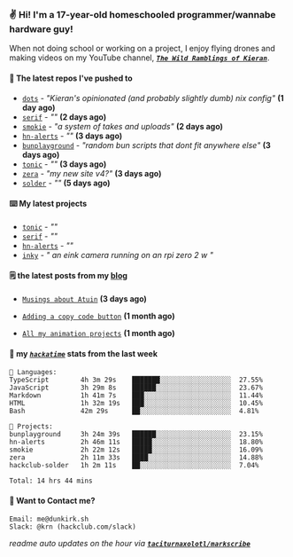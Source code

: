 ### ✌️ Hi! I'm a 17-year-old homeschooled programmer/wannabe hardware guy!

When not doing school or working on a project, I enjoy flying drones and making videos on my YouTube channel, [**_`The Wild Ramblings of Kieran`_**](https://youtube.com/@kieran.rambles).

#### 👷 The latest repos I've pushed to

- [`dots`](https://github.com/taciturnaxolotl/dots) - _"Kieran's opinionated (and probably slightly dumb) nix config"_ **(1 day ago)**
- [`serif`](https://github.com/taciturnaxolotl/serif) - _""_ **(2 days ago)**
- [`smokie`](https://github.com/taciturnaxolotl/smokie) - _"a system of takes and uploads"_ **(2 days ago)**
- [`hn-alerts`](https://github.com/taciturnaxolotl/hn-alerts) - _""_ **(3 days ago)**
- [`bunplayground`](https://github.com/taciturnaxolotl/bunplayground) - _"random bun scripts that dont fit anywhere else"_ **(3 days ago)**
- [`tonic`](https://github.com/taciturnaxolotl/tonic) - _""_ **(3 days ago)**
- [`zera`](https://github.com/taciturnaxolotl/zera) - _"my new site v4?"_ **(3 days ago)**
- [`solder`](https://github.com/hackclub/solder) - _""_ **(5 days ago)**

#### ⌨️ My latest projects

- [`tonic`](https://github.com/taciturnaxolotl/tonic) - _""_
- [`serif`](https://github.com/taciturnaxolotl/serif) - _""_
- [`hn-alerts`](https://github.com/taciturnaxolotl/hn-alerts) - _""_
- [`inky`](https://github.com/taciturnaxolotl/inky) - _" an eink camera running on an rpi zero 2 w "_

#### 🗒️ the latest posts from my [blog](https://dunkirk.sh)

- [`Musings about Atuin`](https://dunkirk.sh/blog/atuin/) **(3 days ago)**

- [`Adding a copy code button`](https://dunkirk.sh/blog/adding-a-copy-button/) **(1 month ago)**

- [`All my animation projects`](https://dunkirk.sh/blog/my-animations/) **(1 month ago)**



#### 📡 my [_`hackatime`_](https://waka.hackclub.com) stats from the last week

```text
💾 Languages:
TypeScript        4h 3m 29s    ███████░░░░░░░░░░░░░░░░░░  27.55%
JavaScript        3h 29m 8s    ██████░░░░░░░░░░░░░░░░░░░  23.67%
Markdown          1h 41m 7s    ███░░░░░░░░░░░░░░░░░░░░░░  11.44%
HTML              1h 32m 19s   ███░░░░░░░░░░░░░░░░░░░░░░  10.45%
Bash              42m 29s      ██░░░░░░░░░░░░░░░░░░░░░░░  4.81%

💼 Projects:
bunplayground     3h 24m 39s   ██████░░░░░░░░░░░░░░░░░░░  23.15%
hn-alerts         2h 46m 11s   █████░░░░░░░░░░░░░░░░░░░░  18.80%
smokie            2h 22m 12s   █████░░░░░░░░░░░░░░░░░░░░  16.09%
zera              2h 11m 33s   ████░░░░░░░░░░░░░░░░░░░░░  14.88%
hackclub-solder   1h 2m 11s    ██░░░░░░░░░░░░░░░░░░░░░░░  7.04%

Total: 14 hrs 44 mins
```

#### 📮 Want to Contact me?

```text
Email: me@dunkirk.sh
Slack: @krn (hackclub.com/slack)
```

_readme auto updates on the hour via [**`taciturnaxolotl/markscribe`**](https://github.com/taciturnaxolotl/markscribe)_
